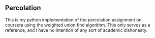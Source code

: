 ## Percolation

This is my python implementation of the percolation assignment on coursera using the weighted union find algorithm. This only serves as a reference, and I have no intention of any sort of academic dishonesty. 
